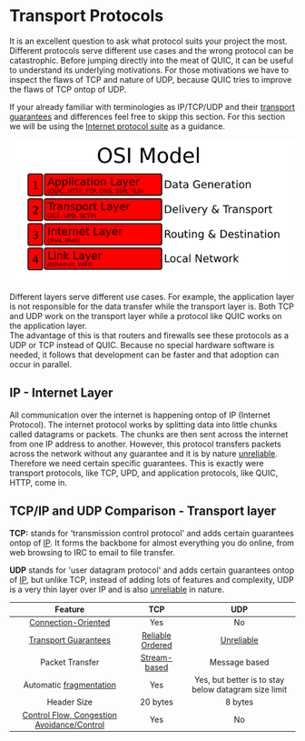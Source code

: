 # Transport Protocols

It is an excellent question to ask what protocol suits your project the most. 
Different protocols serve different use cases and the wrong protocol can be catastrophic. 
Before jumping directly into the meat of QUIC, it can be useful to understand its underlying motivations. 
For those motivations we have to inspect the flaws of TCP and nature of UDP, 
because QUIC tries to improve the flaws of TCP ontop of UDP.
 
If your already familiar with terminologies as IP/TCP/UDP and their [transport guarantees][transport-guarantees] and differences feel free to skipp this section. 
For this section we will be using the [Internet protocol suite][internet-protocol-suite] as a guidance. 

![OSI model](../images/osi-model.png)

Different layers serve different use cases. 
For example, the application layer is not responsible for the data transfer while the transport layer is. 
Both TCP and UDP work on the transport layer while a protocol like QUIC works on the application layer.  
The advantage of this is that routers and firewalls see these protocols as a UDP or TCP instead of QUIC.
Because no special hardware software is needed, it follows that development can be faster and that adoption can occur in parallel.

## IP - Internet Layer

All communication over the internet is happening ontop of IP (Internet Protocol). 
The internet protocol works by splitting data into little chunks called datagrams or packets. 
The chunks are then sent across the internet from one IP address to another.
However, this protocol transfers packets across the network without any guarantee and it is by nature [unreliable][unreliable].
Therefore we need certain specific guarantees. 
This is exactly were transport protocols, like TCP, UPD, and application protocols, like QUIC, HTTP, come in. 

## TCP/IP and UDP Comparison - Transport layer

**TCP:** stands for 'transmission control protocol' and adds certain guarantees ontop of [IP](#ip). 
It forms the backbone for almost everything you do online, from web browsing to IRC to email to file transfer.

**UDP** stands for 'user datagram protocol'  and adds certain guarantees ontop of [IP](#ip), but unlike TCP, 
instead of adding lots of features and complexity, UDP is a very thin layer over IP and is also [unreliable][unreliable] in nature.

| Feature |  TCP  | UDP |
| :-------------: | :-------------: | :-------------:    |
|  [Connection-Oriented][connection-oriented]  |       Yes                              |      No                       |
|  [Transport Guarantees][transport-guarantees] | [Reliable Ordered][reliable-ordered]   |      [Unreliable][unreliable] |
|  Packet Transfer                             | [Stream-based][stream-based]           |      Message based            |
|  Automatic [fragmentation][ip-fragmentation] | Yes                                    |      Yes, but better is to stay below datagram size limit |
|  Header Size                                 |  20 bytes                              |      8 bytes                  |
|  [Control Flow, Congestion Avoidance/Control][congestion-control] | Yes               |      No                       |                                            

[internet-protocol-suite]: https://en.wikipedia.org/wiki/Internet_protocol_suite
[stream-based]: https://en.wikipedia.org/wiki/Stream_(computing)
[congestion-control]: https://en.wikipedia.org/wiki/TCP_congestion_control
[connection-oriented]: https://en.wikipedia.org/wiki/Connection-oriented_communication
[ip-fragmentation]: https://en.wikipedia.org/wiki/IP_fragmentation
[unreliable]: transport-guarantees.md#unreliable
[reliable-ordered]: transport-guarantees.md#reliable-ordered
[reliable-sequenced]: transport-guarantees.md#reliable-sequenced
[transport-guarantees]: transport-guarantees.md